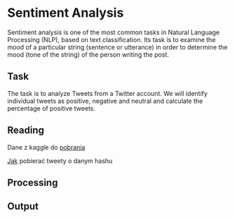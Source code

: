 # Sentiment Analysis

Sentiment analysis is one of the most common tasks in Natural Language Processing (NLP), based on text classification. Its task is to examine the mood of a particular string (sentence or utterance) in order to determine the mood (tone of the string) of the person writing the post.

## Task 

The task is to analyze Tweets from a Twitter account. We will identify individual tweets as positive, negative and neutral and calculate the percentage of positive tweets. 

## Reading

Dane z kaggle do [pobrania](https://www.kaggle.com/kazanova/sentiment140)

[Jak](https://developer.twitter.com/en/docs/twitter-api/v1/tweets/search/api-reference/get-search-tweets) pobierać tweety o danym hashu

## Processing



## Output










